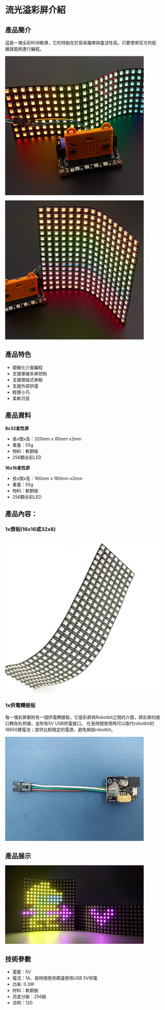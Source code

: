 # 流光溢彩屏介紹

## 產品簡介

這是一塊全彩RGB軟屏，它的特點在於容易攜帶與靈活性高。只要使用官方的拓展就能夠進行編程。

![](./LEDMatrix/zhanshi_2.png)

![](./LEDMatrix/rshiyitu_2.png)

## 產品特色

- 圖像化介面編程
- 支援單線多屏控制
- 支援模組式串聯
- 支援外部供電
- 輕便小巧
- 柔軟可屈

## 產品資料
 
__8x32柔性屏__

- 長x闊x高：320mm x 80mm x2mm
- 重量：55g
- 物料：軟銅板
- 256顆全彩LED

__16x16柔性屏__

- 長x闊x高：160mm x 160mm x2mm
- 重量：55g
- 物料：軟銅板
- 256顆全彩LED

## 產品內容：

### 1x燈板(16x16或32x8)

![](./LEDMatrix/zhanshi_1.png)

### 1x供電轉接板

每一塊彩屏都附有一個供電轉接板，它是彩屏與Robotbit之間的介面，將彩屏的接口轉為杜邦線，並附有5V USB供電接口。
在長時間使用時可以取代robotbit的18650鋰電池；提供比較穩定的電源，避免損毀robotbit。

![](./LEDMatrix/f.jpg)

## 產品展示

![](./LEDMatrix/show2.png)

## 技術參數 

- 電壓：5V
- 電流：1A、長時間使用建議使用USB 5V供電
- 功率: 0.3W
- 材料：軟銅板
- 亮度分級：256級
- 流明：120


